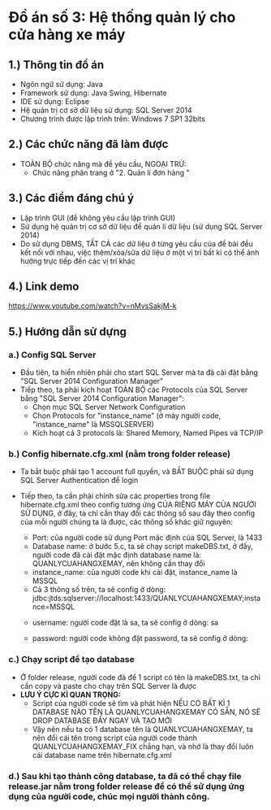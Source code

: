 # Đồ án số 3: Hệ thống quản lý cho cửa hàng xe máy

## 1.) Thông tin đồ án
- Ngôn ngữ sử dụng: Java
- Framework sử dụng: Java Swing, Hibernate
- IDE sử dụng: Eclipse
- Hệ quản trị cơ sở dữ liệu sử dụng: SQL Server 2014
- Chương trình được lập trình trên: Windows 7 SP1 32bits

## 2.) Các chức năng đã làm được
- TOÀN BỘ chức năng mà đề yêu cầu, NGOẠI TRỪ:
   + Chức năng phân trang ở "2. Quản lí đơn hàng "

## 3.) Các điểm đáng chú ý
- Lập trình GUI (đề không yêu cầu lập trình GUI)
- Sử dụng hệ quản trị cơ sở dữ liệu để quản lí dữ liệu (sử dụng SQL Server 2014)
- Do sử dụng DBMS, TẤT CẢ các dữ liệu ở từng yêu cầu của đề bài đều kết nối với nhau, việc thêm/xóa/sửa dữ liệu ở một vị trí bất kì có thể ảnh hưởng trực tiếp đến các vị trí khác

## 4.) Link demo
https://www.youtube.com/watch?v=nMvsSakjM-k

## 5.) Hướng dẫn sử dựng
### a.) Config SQL Server
- Đầu tiên, ta hiển nhiên phải cho start SQL Server mà ta đã cài đặt bằng "SQL Server 2014 Configuration Manager"
- Tiếp theo, ta phải kích hoạt TOÀN BỘ các Protocols của SQL Server bằng "SQL Server 2014 Configuration Manager": 
   + Chọn mục SQL Server Network Configuration
   + Chọn Protocols for "instance_name" (ở máy người code, "instance_name" là MSSQLSERVER)
   + Kích hoạt cả 3 protocols là: Shared Memory, Named Pipes và TCP/IP

### b.) Config hibernate.cfg.xml (nằm trong folder release)
- Ta bắt buộc phải tạo 1 account full quyền, và BẮT BUỘC phải sử dụng SQL Server Authentication để login
- Tiếp theo, ta cần phải chỉnh sửa các properties trong file hibernate.cfg.xml theo config tương ứng CỦA RIÊNG MÁY CỦA NGƯỜI SỬ DỤNG, ở đây, ta chỉ cần thay đổi các thông số sau đây theo config của mỗi người chúng ta là được, các thông số khác giữ nguyên:
   + Port: của người code sử dụng Port mặc định của SQL Server, là 1433
   + Database name: ở bước 5.c, ta sẽ chạy script makeDBS.txt, ở đấy, người code đã cài đặt mặc định database name là: QUANLYCUAHANGXEMAY, nên không cần thay đổi
    + instance_name: của người code khi cài đặt, instance_name là MSSQL
	* Cả 3 thông số trên, ta sẽ config ở dòng:
<property name="connection.url">jdbc:jtds:sqlserver://localhost:1433/QUANLYCUAHANGXEMAY;instance=MSSQL</property>

     + username: người code đặt là sa, ta sẽ config ở dòng:
 <property name="connection.username">sa</property>

     + password: người code không đặt password, ta sẽ config ở dòng:
<property name="connection.password"></property>

### c.) Chạy script để tạo database
- Ở folder release, người code đã để 1 script có tên là makeDBS.txt, ta chỉ cần copy và paste cho chạy trên SQL Server là được
- **LƯU Ý CỰC KÌ QUAN TRỌNG:**
    + Script của người code sẽ tìm và phát hiện NẾU CÓ BẤT KÌ 1 DATABASE NÀO TÊN LÀ QUANLYCUAHANGXEMAY CÓ SẴN, NÓ SẼ DROP DATABASE ĐẤY NGAY VÀ TẠO MỚI
    + Vậy nên nếu ta có 1 database tên là QUANLYCUAHANGXEMAY, ta nên đổi cái tên trong script của người code thành QUANLYCUAHANGXEMAY_FIX chẳng hạn, và nhớ là thay đổi luôn cái database name trên hibernate.cfg.xml
### d.) Sau khi tạo thành công database, ta đã có thể chạy file release.jar nằm trong folder release để có thể sử dụng ứng dụng của người code, chúc mọi người thành công.
